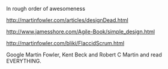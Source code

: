 In rough order of awesomeness

http://martinfowler.com/articles/designDead.html

http://www.jamesshore.com/Agile-Book/simple_design.html

http://martinfowler.com/bliki/FlaccidScrum.html


Google Martin Fowler, Kent Beck and Robert C Martin and read EVERYTHING.

